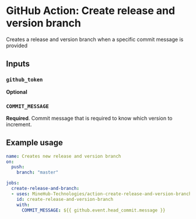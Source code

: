 # GitHub Action: Create release and version branch

Creates a release and version branch when a specific commit message is provided 

## Inputs

### `github_token`
**Optional**

### `COMMIT_MESSAGE`

**Required**. Commit message that is required to know which version to increment.

## Example usage
```yml
name: Creates new release and version branch
on:
  push:
    branch: "master"

jobs:
  create-release-and-branch:
  - uses: MineHub-Technologies/action-create-release-and-version-branch@master
    id: create-release-and-version-branch
    with:
      COMMIT_MESSAGE: ${{ github.event.head_commit.message }}
```
